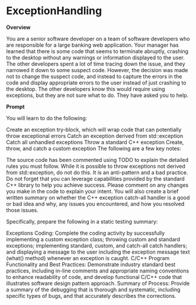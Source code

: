 # ExceptionHandling

**Overview**

You are a senior software developer on a team of software developers who are responsible for a large banking web application. Your manager has learned that there is some code that seems to terminate abruptly, crashing to the desktop without any warnings or information displayed to the user. The other developers spent a lot of time tracing down the issue, and they narrowed it down to some suspect code. However, the decision was made not to change the suspect code, and instead to capture the errors in the code and display appropriate errors to the user instead of just crashing to the desktop. The other developers know this would require using exceptions, but they are not sure what to do. They have asked you to help.

**Prompt**

You will learn to do the following:

Create an exception try-block, which will wrap code that can potentially throw exceptional errors
Catch an exception derived from std::exception
Catch all unhandled exceptions
Throw a standard C++ exception
Create, throw, and catch a custom exception
The following are a few key notes:

The source code has been commented using TODO to explain the detailed rules you must follow.
While it is possible to throw exceptions not derived from std::exception, do not do this. It is an anti-pattern and a bad practice.
Do not forget that you can leverage capabilities provided by the standard C++ library to help you achieve success.
Please comment on any changes you make in the code to explain your intent. You will also create a brief written summary on whether the C++ exception catch-all handler is a good or bad idea and why, any issues you encountered, and how you resolved those issues.

Specifically, prepare the following in a static testing summary:

Exceptions Coding: Complete the coding activity by successfully implementing a custom exception class; throwing custom and standard exceptions; implementing standard, custom, and catch-all catch handlers; and displaying a message to the user including the exception message text (what() method) whenever an exception is caught.
C/C++ Program Functionality and Best Practices: Demonstrate industry standard best practices, including in-line comments and appropriate naming conventions to enhance readability of code, and develop functional C/C++ code that illustrates software design pattern approach.
Summary of Process: Provide a summary of the debugging that is thorough and systematic, including specific types of bugs, and that accurately describes the corrections.
